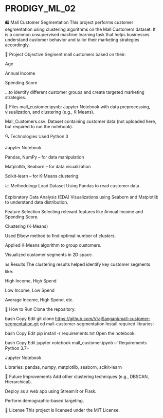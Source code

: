 # PRODIGY_ML_02
🛍️ Mall Customer Segmentation
This project performs customer segmentation using clustering algorithms on the Mall Customers dataset. It is a common unsupervised machine learning task that helps businesses understand customer behavior and tailor their marketing strategies accordingly.

📌 Project Objective
Segment mall customers based on their:

Age

Annual Income

Spending Score

...to identify different customer groups and create targeted marketing strategies.

📂 Files
mall_customer.ipynb: Jupyter Notebook with data preprocessing, visualization, and clustering (e.g., K-Means).

Mall_Customers.csv: Dataset containing customer data (not uploaded here, but required to run the notebook).

🔍 Technologies Used
Python 3

Jupyter Notebook

Pandas, NumPy – for data manipulation

Matplotlib, Seaborn – for data visualization

Scikit-learn – for K-Means clustering

📈 Methodology
Load Dataset
Using Pandas to read customer data.

Exploratory Data Analysis (EDA)
Visualizations using Seaborn and Matplotlib to understand data distribution.

Feature Selection
Selecting relevant features like Annual Income and Spending Score.

Clustering (K-Means)

Used Elbow method to find optimal number of clusters.

Applied K-Means algorithm to group customers.

Visualized customer segments in 2D space.

📊 Results
The clustering results helped identify key customer segments like:

High Income, High Spend

Low Income, Low Spend

Average Income, High Spend, etc.

🚀 How to Run
Clone the repository:

bash
Copy
Edit
git clone https://github.com/VrajSangani/mall-customer-segmentation.git
cd mall-customer-segmentation
Install required libraries:

bash
Copy
Edit
pip install -r requirements.txt
Open the notebook:

bash
Copy
Edit
jupyter notebook mall_customer.ipynb
✅ Requirements
Python 3.7+

Jupyter Notebook

Libraries: pandas, numpy, matplotlib, seaborn, scikit-learn

📌 Future Improvements
Add other clustering techniques (e.g., DBSCAN, Hierarchical).

Deploy as a web app using Streamlit or Flask.

Perform demographic-based targeting.

📄 License
This project is licensed under the MIT License.
